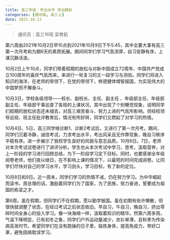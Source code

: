 ```yaml
---
title: 高三年级：考出水平 学出精彩
categories: [通讯稿, 高三上]
date: 2021-10-12
---
```


> 通讯员：高三16班 梁育航

第六周由2021年10月2日早10点到2021年10月9日下午5:45，其中主要大事有高三第一次月考和为期6天的素质拓展。期间同学们学习气氛浓厚，自习安静有序，上课沉静活泼。

10月2日上午10点，同学们带着假期的放松与对新中国成立72周年、中国共产党成立100周年的喜庆气氛而来，来进行一轮复习的又一段学习与测验。同学们将进入知识的海洋，在老师的带领下，在党的带领下，修德健体增智报国，为实现伟大的中国梦而不懈奋斗。

10月3日，学校各级领导——校长、副校长、主任、副主任 、年级部主任、年级部副主任、年级部干事巡查了各班的上课状况，其中出现了个别睡觉现象，说明同学们假期的放松状态还未褪去，对高三艰苦奋斗、努力上进的气氛所影响。但经校领导巡视、班主任批评教育后，情况有所好转，同学们又燃起了对学习的热情。

10月4日、5日，高三同学继诊断1、诊断2考试后，又进行了第一次月考。期间，同学们沉着冷静，诚信考试，力求考出水平，考出风采且无作弊现象，晚自习秩序平稳有序。进一步展示了我校学生良好的风貌与意志品质。10月6日。7日，老师对本次考试试卷进行了讲评分析。学生也从本次考试中学习，思考，汲取营养，对上一阶段的学习进行回顾总结，为下一阶段学习定下目标。同时，也要感谢全年级阅卷老师，他们夜以继日，在不影响上课的情况下，以最短的时间完成阅卷。让同学们尽快对自己的学习水平，学习劲头，学习目标，有了新的定位。

10月8日和9日。近一周末，同学们学习的热情不减，仍在努力学习。为中华崛起而读书，周总理的话，激励着同学们为了国家，为了民族，努力奋进，誓要成为祖国的栋梁之才。

第6周，虽在假期，但同学们不在假期，愿以勤学报国。虽在初期有些许懒散，但很快就调整了状态，在经过考试之后状态依旧。早自习，午自习，晚自习，挤出零碎时间全身心的投入学习。像一块海绵一样，汲取着知识的精华。然第六周多雨，气温下降明显，已有初冬之象，同学们户外运动量减少，衣衫单薄，且秋季为传染病高发时节。希望同学们在没有跑操的日子里，锻炼身体，提高免疫力，带好口罩，避免因病耽误学习。
